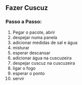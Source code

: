 ## Fazer Cuscuz

### Passo a Passo:

1. Pegar o pacote, abrir
1. despejar numa panela 
1. adicionar medidas de sal e água 
1. misturar
1. esperar descansar
1. adicionar água na cuscuzeira
1. despejar cuscuz na cuscuzeira
1. ligar o fogo
1. esperar o ponto
1. servir